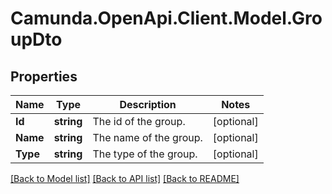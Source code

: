 # Camunda.OpenApi.Client.Model.GroupDto

## Properties

Name | Type | Description | Notes
------------ | ------------- | ------------- | -------------
**Id** | **string** | The id of the group. | [optional] 
**Name** | **string** | The name of the group. | [optional] 
**Type** | **string** | The type of the group. | [optional] 

[[Back to Model list]](../README.md#documentation-for-models) [[Back to API list]](../README.md#documentation-for-api-endpoints) [[Back to README]](../README.md)

